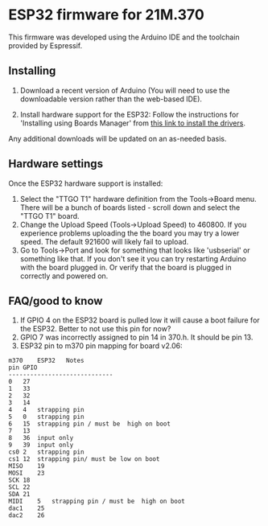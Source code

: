 # ESP32 firmware for 21M.370

This firmware was developed using the Arduino IDE and the toolchain provided by Espressif. 

## Installing

1. Download a recent version of Arduino (You will need to use the downloadable version rather than the web-based IDE).

2. Install hardware support for the ESP32:
	Follow the instructions for 'Installing using Boards Manager' from [this link to install the drivers](https://docs.espressif.com/projects/arduino-esp32/en/latest/installing.html).

Any additional downloads will be updated on an as-needed basis.

## Hardware settings

Once the ESP32 hardware support is installed:

1. Select the "TTGO T1" hardware definition from the Tools->Board menu. There will be a bunch of boards listed - scroll down and select the "TTGO T1" board.
2. Change the Upload Speed (Tools->Upload Speed) to 460800. If you experience problems uploading the the board you may try a lower speed. The default 921600 will likely fail to upload.
3. Go to Tools->Port and look for something that looks like 'usbserial' or something like that. If you don't see it you can try restarting Arduino with the board plugged in. Or verify that the board is plugged in correctly and powered on.

## FAQ/good to know

1. If GPIO 4 on the ESP32 board is pulled low it will cause a boot failure for the ESP32. Better to not use this pin for now?
2. GPIO 7 was incorrectly assigned to pin 14 in 370.h. It should be pin 13.
3. ESP32 pin to m370 pin mapping for board v2.06:
```
m370 	ESP32	Notes
pin	GPIO 
-----------------------------
0	27
1	33
2	32
3	14
4	4	strapping pin
5	0	strapping pin
6	15	strapping pin / must be  high on boot
7	13
8	36	input only
9	39	input only
cs0	2	strapping pin
cs1	12	strapping pin/ must be low on boot
MISO	19	
MOSI	23
SCK	18
SCL	22
SDA	21
MIDI	5	strapping pin / must be  high on boot
dac1	25
dac2	26
```

